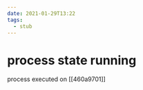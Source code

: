 ```yaml
---
date: 2021-01-29T13:22
tags: 
  - stub
---
```


# process state running

process executed on [[460a9701]] 
